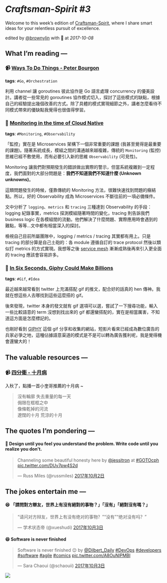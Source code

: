 # *Craftsman-Spirit #3*

Welcome to this week’s edition of [Craftsman-Spirit](https://tinyletter.com/craftsman-spirit), where I share smart ideas for your relentless pursuit of excellence.

edited by [@brownylin](https://twitter.com/brownylin) with 💖 at *2017-10-08*

## **What I’m reading —**

### 📹 [Ways To Do Things - Peter Bourgon](https://youtu.be/LHe1Cb_Ud_M)

**tags**: `#Go`, `#Orchestration`

利用 channel 讓 goroutines 彼此協作是 Go 語言處理 concurrency 的優美設計。講者從一些常見的 goroutines 協作模式切入，探討了這些模式的缺點，根據自己的經驗提出幾個改善的方式。除了具體的模式實現細節之外，講者怎麼看待不同模式帶來的優缺點我覺得也很值得學習。

### 🔖 [Monitoring in the time of Cloud Native](https://medium.com/@copyconstruct/monitoring-in-the-time-of-cloud-native-c87c7a5bfa3e)

**tags**: `#Monitoring`, `#Observability`

「監控」實在是 Microservices 架構下一個非常重要的課題 (我甚至覺得是最重要的課題)。隨著系統成長，模組之間的溝通越來越複雜，傳統的 `Monitoring` (監控) 思維已經不敷使用，而有必要引入新的思維 `Observability` (可見性)。

Monitoring 讓我們對預期發生的錯誤做出實際的警示，但當系統複雜到一定程度，我們面對的大部分問題是：**我們不知道我們不知道什麼 (Unknown unknowns)**。

這類問題發生的時候，僅靠傳統的 Monitoring 方法，很難快速找到問題的癥結點。所以，好的 Observability 成為 Microservices 不斷往前的一項必備條件。

文中分析了 `logging`、`metrics` 和 `tracing` 三種達到 Observability 的手段：logging 紀錄事實，metrics 探測模組隨著時間的變化，tracing 則告訴我們 business logic 在各模組間的流動。他們解決了什麼問題、實際應用時會遇到的難點，等等...文中都有相當深入的探討。

檢視自己目前所屬團隊中，logging / metrics / tracing 其實都有用上。只是 tracing 的部分算是自己土砲的：各 module 遵循自訂的 trace protocol 然後以類似打 metrics 的方式實現。我想等之後 [service mesh](https://buoyant.io/2017/04/25/whats-a-service-mesh-and-why-do-i-need-one/) 漸漸成熟後再來引入更全面的 tracing 應該會容易許多。

### 🔖 [In Six Seconds, Giphy Could Make Billions](https://www.fastcompany.com/40474454/in-six-seconds-giphy-could-make-billions)

**tags**: `#Gif`, `#Idea`

最近越來越常看到 twitter 上充滿搭配 gif 的推文，配合好的話真的 hen 傳神。我就在想這些人去哪找到這些這麼搭的 gif。

後來發現，twitter 本身的發文就有 gif 選項可以選，嘗試了一下搜尋功能，輸入一些比較語意的 term 沒想到找出來的 gif 都還蠻搭配的，實在是相當厲害，不知道這方面是怎麼標記的。

也剛好看到 [GIPHY](https://giphy.com/) 這個 gif 分享和收集的網站，短影片看來已經成為數位廣告的兵家必爭之地，這種佔據語意渠道的模式是不是可以轉為廣告獲利呢，我是覺得機會還蠻大的！


## **The valuable resources —**

### 📹 [四分衛 - 十月病](https://www.youtube.com/watch?v=WLy4y6nSIAU)

入秋了，點播一首小奎哥推薦的十月病 ~

> 沒有輪廓 失去重量的每一天  
> 侷限在框框之中  
> 像條乾掉的河流  
> 遼闊的十月
> 荒涼的十月


## **The quotes I’m pondering —**

#### 📌 Design until you feel you understand the problem. Write code until you realize you don't.

<blockquote class="twitter-tweet" data-cards="hidden" data-lang="zh-tw"><p lang="en" dir="ltr">Channeling some beautiful honesty here by <a href="https://twitter.com/jessitron?ref_src=twsrc%5Etfw">@jessitron</a> at <a href="https://twitter.com/hashtag/GOTOcph?src=hash&amp;ref_src=twsrc%5Etfw">#GOTOcph</a> <a href="https://t.co/DUv7pw4S2d">pic.twitter.com/DUv7pw4S2d</a></p>&mdash; Russ Miles (@russmiles) <a href="https://twitter.com/russmiles/status/914750567276335104?ref_src=twsrc%5Etfw">2017年10月2日</a></blockquote>


## **The jokes entertain me —**

#### 😆 「請問對方辯友，世界上有沒有絕對的事物？」「沒有」「絕對沒有嗎？」

<blockquote class="twitter-tweet" data-lang="zh-tw"><p lang="zh" dir="ltr">“请问对方辩友，世界上有没有绝对的事物？”“没有”“绝对没有吗？”</p>&mdash; 学术状态帝 (@xueshudi) <a href="https://twitter.com/xueshudi/status/915035934390759425?ref_src=twsrc%5Etfw">2017年10月3日</a></blockquote>

#### 😆 Software is never finished

<blockquote class="twitter-tweet" data-lang="zh-tw"><p lang="en" dir="ltr">Software is never finished 😉 by <a href="https://twitter.com/Dilbert_Daily?ref_src=twsrc%5Etfw">@Dilbert_Daily</a> <a href="https://twitter.com/hashtag/DevOps?src=hash&amp;ref_src=twsrc%5Etfw">#DevOps</a> <a href="https://twitter.com/hashtag/developers?src=hash&amp;ref_src=twsrc%5Etfw">#developers</a> <a href="https://twitter.com/hashtag/software?src=hash&amp;ref_src=twsrc%5Etfw">#software</a> <a href="https://twitter.com/hashtag/agile?src=hash&amp;ref_src=twsrc%5Etfw">#agile</a> <a href="https://twitter.com/hashtag/comics?src=hash&amp;ref_src=twsrc%5Etfw">#comics</a> <a href="https://t.co/A8OuNlPMBl">pic.twitter.com/A8OuNlPMBl</a></p>&mdash; Sara Chaoui (@schaouii) <a href="https://twitter.com/schaouii/status/915156715892625408?ref_src=twsrc%5Etfw">2017年10月3日</a></blockquote>

![](https://pbs.twimg.com/media/DLNJO31X0AAJIR3.jpg:large)
<!--stackedit_data:
eyJoaXN0b3J5IjpbLTMwNzM0NjgxNCwtMTQwNzI1NzUwM119
-->